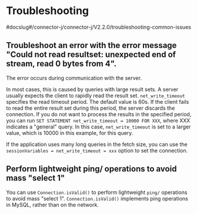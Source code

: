 Troubleshooting 
====================================
#docslug#/connector-j/connector-j/V2.2.0/troubleshooting-common-issues


Troubleshoot an error with the error message "Could not read resultset: unexpected end of stream, read 0 bytes from 4". 
-----------------------------------------------------------------------------------------------------------------------------------------

The error occurs during communication with the server. 

In most cases, this is caused by queries with large result sets. A server usually expects the client to rapidly read the result set. `net_write_timeout` specifies the read timeout period. The default value is 60s. If the client fails to read the entire result set during this period, the server discards the connection. If you do not want to process the results in the specified period, you can run `SET STATEMENT net_write_timeout = 10000 FOR XXX`, where XXX indicates a "general" query. In this case, `net_write_timeout` is set to a larger value, which is 10000 in this example, for this query. 

If the application uses many long queries in the fetch size, you can use the `sessionVariables = net_write_timeout = xxx` option to set the connection. 

Perform lightweight ping/ operations to avoid mass "select 1" 
-------------------------------------------------------------------------------

You can use `Connection.isValid()` to perform lightweight `ping/` operations to avoid mass "select 1". `Connection.isValid()` implements ping operations in MySQL, rather than on the network.
